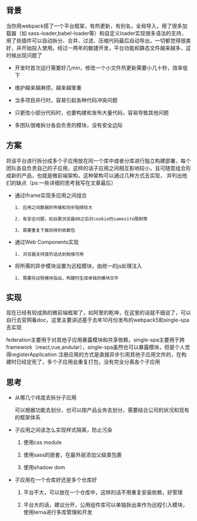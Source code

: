 ## 背景
当你用webpack搭了一个平台框架，有热更新，有别名，全局导入，用了很多加载器（如 sass-loader,babel-loader等）和自定义loader实现很多语法的支持，用了些插件可以自动拆分、合并、过滤、压缩代码最后自动导出，一切都觉得很美好，并开始投入使用。经过一两年的敏捷开发，平台功能和静态文件越来越多，这时候出现问题了

- 开发时首次运行需要好几min，修改一个小文件热更新需要小几十秒，效率低下

- 维护越来越麻烦，越来越笨重

- 当多项目并行时，容易引起各种代码冲突问题

- 只更改小部分代码时，也要构建和发布大量代码，容易导致其他问题

- 多团队很难拆分各自负责的模块，没有安全边际

## 方案
将该平台进行拆分成多个子应用放在同一个库中或者分库进行独立构建部署，每个团队各自负责自己的子应用，这样的话子应用之间相互影响较小，且可随意组合形成新的产品，也就是微前端架构，这种架构可以通过几种方式去实现， 并列出他们的缺点（ps:一些详细的思考我写在文章最后）

- 通过iframe实现多应用之间组合   
  
  `1. 应用之间数据的传输和同步阻碍较大  `

  `2. 有安全问题，如谷歌浏览器80之后对cookie的samesite限制等  `

  `3. 需要重复下载同样的依赖包  `

- 通过Web Components实现  
  
  `1. 浏览器支持度的话达到勉强可用`
  
- 将所需的异步模块设置为远程模块，由统一的js处理注入 
 
  `1. 需要将远程模块指出，构建时生成单独的模块文件`

## 实现
现在已经有较成熟的微前端框架了，如阿里的乾坤，在这里的话就不细说了，可以自行去官网看doc，这里主要讲述基于去年10月份发布的webpack5和single-spa去实现

federation主要用于对其他子应用暴露模块和共享依赖，single-spa主要用于跨framework（react,vue,andular），single-spa虽然也可以暴露模块，但是个人觉得registerApplication
注册应用的方式是直接异步引用其他子应用文件的，在构建时已经定死了，多个子应用会重复打包，没有完全分离各个子应用



## 思考
* 从哪几个纬度去拆分子应用

  可以根据功能去划分，也可以按产品业务去划分，需要结合公司的状况和现有的框架体系
  
- 子应用之间该怎么实现样式隔离，防止污染

  1. 使用css module
  
  2. 使用sass的嵌套，在最外层添加父级类包裹
  
  3. 使用shadow dom

- 子应用在一个仓库好还是多个仓库好

  1. 平台不大，可以放在一个仓库中，这样的话不用重复安装依赖，好管理
  
  2. 平台大的话，建议分开，公用组件库可以单独拆出来作为远程引入模块，使用lerna进行多库管理和开发
